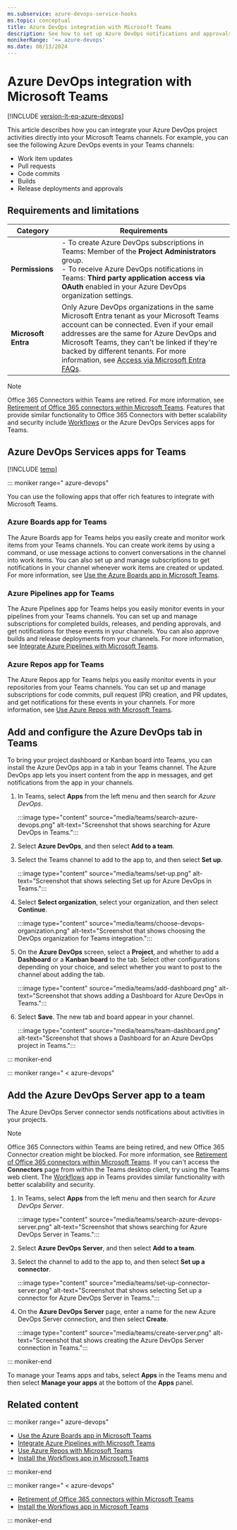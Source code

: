 ```yaml
---
ms.subservice: azure-devops-service-hooks
ms.topic: conceptual
title: Azure DevOps integration with Microsoft Teams
description: See how to set up Azure DevOps notifications and approvals in your Microsoft Teams channels.
monikerRange: '<= azure-devops'
ms.date: 08/13/2024
---
```


# Azure DevOps integration with Microsoft Teams

[!INCLUDE [version-lt-eq-azure-devops](../../includes/version-lt-eq-azure-devops.md)]

This article describes how you can integrate your Azure DevOps project activities directly into your Microsoft Teams channels. For example, you can see the following Azure DevOps events in your Teams channels:

- Work item updates
- Pull requests
- Code commits
- Builds
- Release deployments and approvals

## Requirements and limitations

| Category | Requirements |
|--------------|-------------|
|**Permissions**| - To create Azure DevOps subscriptions in Teams: Member of the **Project Administrators** group.<br>- To receive Azure DevOps notifications in Teams: **Third party application access via OAuth** enabled in your Azure DevOps organization settings.|
|**Microsoft Entra**|Only Azure DevOps organizations in the same Microsoft Entra tenant as your Microsoft Teams account can be connected. Even if your email addresses are the same for Azure DevOps and Microsoft Teams, they can't be linked if they're backed by different tenants. For more information, see [Access via Microsoft Entra FAQs](../../organizations/accounts/faq-azure-access.yml#AlreadyConnected). |

> [!NOTE]
> Office 365 Connectors within Teams are retired. For more information, see [Retirement of Office 365 connectors within Microsoft Teams](https://devblogs.microsoft.com/microsoft365dev/retirement-of-office-365-connectors-within-microsoft-teams/). Features that provide similar functionality to Office 365 Connectors with better scalability and security include [Workflows](/power-automate/teams/install-teams-app) or the Azure DevOps Services apps for Teams.

## Azure DevOps Services apps for Teams

[!INCLUDE [temp](../../includes/feature-support-cloud-only.md)]

::: moniker range=" azure-devops"

You can use the following apps that offer rich features to integrate with Microsoft Teams.

### Azure Boards app for Teams

The Azure Boards app for Teams helps you easily create and monitor work items from your Teams channels. You can create work items by using a command, or use message actions to convert conversations in the channel into work items. You can also set up and manage subscriptions to get notifications in your channel whenever work items are created or updated. For more information, see [Use the Azure Boards app in Microsoft Teams](../../boards/integrations/boards-teams.md).

### Azure Pipelines app for Teams

The Azure Pipelines app for Teams helps you easily monitor events in your pipelines from your Teams channels. You can set up and manage subscriptions for completed builds, releases, and pending approvals, and get notifications for these events in your channels. You can also approve builds and release deployments from your channels. For more information, see [Integrate Azure Pipelines with Microsoft Teams](../../pipelines/integrations/microsoft-teams.md).

### Azure Repos app for Teams

The Azure Repos app for Teams helps you easily monitor events in your repositories from your Teams channels. You can set up and manage subscriptions for code commits, pull request (PR) creation, and PR updates, and get notifications for these events in your channels. For more information, see [Use Azure Repos with Microsoft Teams](../../repos/integrations/repos-teams.md).

## Add and configure the Azure DevOps tab in Teams

To bring your project dashboard or Kanban board into Teams, you can install the Azure DevOps app in a tab in your Teams channel. The Azure DevOps app lets you insert content from the app in messages, and get notifications from the app in your channels.

1. In Teams, select **Apps** from the left menu and then search for *Azure DevOps*.

   :::image type="content" source="media/teams/search-azure-devops.png" alt-text="Screenshot that shows searching for Azure DevOps in Teams.":::

1. Select **Azure DevOps**, and then select **Add to a team**.

1. Select the Teams channel to add to the app to, and then select **Set up**.

   :::image type="content" source="media/teams/set-up.png" alt-text="Screenshot that shows selecting Set up for Azure DevOps in Teams.":::

1. Select **Select organization**, select your organization, and then select **Continue**.

   :::image type="content" source="media/teams/choose-devops-organization.png" alt-text="Screenshot that shows choosing the DevOps organization for Teams integration.":::

1. On the **Azure DevOps** screen, select a **Project**, and whether to add a **Dashboard** or a **Kanban board** to the tab. Select other configurations depending on your choice, and select whether you want to post to the channel about adding the tab.

   :::image type="content" source="media/teams/add-dashboard.png" alt-text="Screenshot that shows adding a Dashboard for Azure DevOps in Teams.":::

1. Select **Save**. The new tab and board appear in your channel.

   :::image type="content" source="media/teams/team-dashboard.png" alt-text="Screenshot that shows a Dashboard for an Azure DevOps project in Teams.":::

::: moniker-end

::: moniker range=" < azure-devops"

## Add the Azure DevOps Server app to a team

The Azure DevOps Server connector sends notifications about activities in your projects.

>[!NOTE]
>Office 365 Connectors within Teams are being retired, and new Office 365 Connector creation might be blocked. For more information, see [Retirement of Office 365 connectors within Microsoft Teams](https://devblogs.microsoft.com/microsoft365dev/retirement-of-office-365-connectors-within-microsoft-teams/). If you can't access the **Connectors** page from within the Teams desktop client, try using the Teams web client. The [Workflows](/power-automate/teams/install-teams-app) app in Teams provides similar functionality with better scalability and security.

1. In Teams, select **Apps** from the left menu and then search for *Azure DevOps Server*.

   :::image type="content" source="media/teams/search-azure-devops-server.png" alt-text="Screenshot that shows searching for Azure DevOps Server in Teams.":::

1. Select **Azure DevOps Server**, and then select **Add to a team**.

1. Select the channel to add to the app to, and then select **Set up a connector**.

   :::image type="content" source="media/teams/set-up-connector-server.png" alt-text="Screenshot that shows selecting Set up a connector for Azure DevOps Server in Teams.":::

1. On the **Azure DevOps Server** page, enter a name for the new Azure DevOps Server connection, and then select **Create**.

   :::image type="content" source="media/teams/create-server.png" alt-text="Screenshot that shows creating the Azure DevOps Server connection in Teams.":::

::: moniker-end

To manage your Teams apps and tabs, select **Apps** in the Teams menu and then select **Manage your apps** at the bottom of the **Apps** panel.

## Related content

::: moniker range=" azure-devops"

- [Use the Azure Boards app in Microsoft Teams](../../boards/integrations/boards-teams.md)
- [Integrate Azure Pipelines with Microsoft Teams](../../pipelines/integrations/microsoft-teams.md)
- [Use Azure Repos with Microsoft Teams](../../repos/integrations/repos-teams.md)
- [Install the Workflows app in Microsoft Teams](/power-automate/teams/install-teams-app)

::: moniker-end

::: moniker range=" < azure-devops"

- [Retirement of Office 365 connectors within Microsoft Teams](https://devblogs.microsoft.com/microsoft365dev/retirement-of-office-365-connectors-within-microsoft-teams/)
- [Install the Workflows app in Microsoft Teams](/power-automate/teams/install-teams-app)

::: moniker-end
